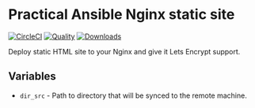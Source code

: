 # Practical Ansible Nginx static site

[![CircleCI](https://img.shields.io/circleci/project/github/practical-ansible/nginx-static.svg)](https://circleci.com/gh/practical-ansible/nginx-static)
[![Quality](https://img.shields.io/ansible/quality/21429.svg)](https://galaxy.ansible.com/practical-ansible/nginx-static)
[![Downloads](https://img.shields.io/ansible/role/d/21429.svg)](https://galaxy.ansible.com/practical-ansible/nginx-static)

Deploy static HTML site to your Nginx and give it Lets Encrypt support.

## Variables

* `dir_src` - Path to directory that will be synced to the remote machine.
